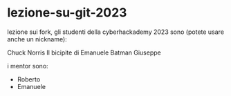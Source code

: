 # lezione-su-git-2023

lezione sui fork, gli studenti della cyberhackademy 2023 sono (potete usare anche un nickname):

Chuck Norris
Il bicipite di Emanuele
Batman
Giuseppe

i mentor sono:
- Roberto
- Emanuele
